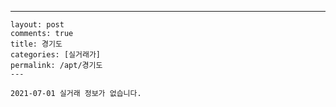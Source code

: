 ---
    layout: post
    comments: true
    title: 경기도
    categories: [실거래가]
    permalink: /apt/경기도
    ---

    2021-07-01 실거래 정보가 없습니다.

    
